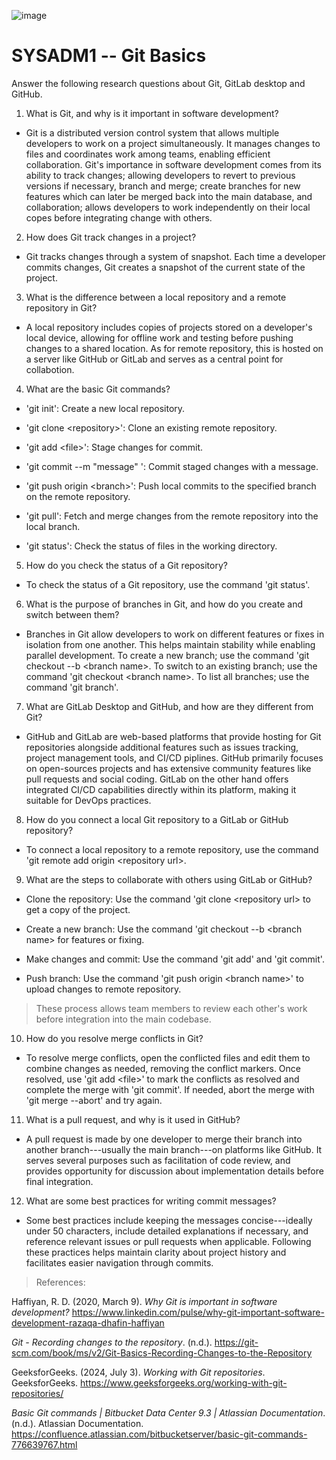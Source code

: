 ![image](https://github.com/user-attachments/assets/7a1f8781-469e-4aa1-8671-e9123101ebe8)


# SYSADM1 -- Git Basics

Answer the following research questions about Git, GitLab desktop and
GitHub.

1.  What is Git, and why is it important in software development?

-   Git is a distributed version control system that allows multiple
    developers to work on a project simultaneously. It manages changes
    to files and coordinates work among teams, enabling efficient
    collaboration. Git's importance in software development comes from
    its ability to track changes; allowing developers to revert to
    previous versions if necessary, branch and merge; create branches
    for new features which can later be merged back into the main
    database, and collaboration; allows developers to work independently
    on their local copes before integrating change with others.

2.  How does Git track changes in a project?

-   Git tracks changes through a system of snapshot. Each time a
    developer commits changes, Git creates a snapshot of the current
    state of the project.

3.  What is the difference between a local repository and a remote
    repository in Git?

-   A local repository includes copies of projects stored on a
    developer's local device, allowing for offline work and testing
    before pushing changes to a shared location. As for remote
    repository, this is hosted on a server like GitHub or GitLab and
    serves as a central point for collabotion.

4.  What are the basic Git commands?

-   'git init': Create a new local repository.

-   'git clone \<repository\>': Clone an existing remote repository.

-   'git add \<file\>': Stage changes for commit.

-   'git commit --m "message" ': Commit staged changes with a message.

-   'git push origin \<branch\>': Push local commits to the specified
    branch on the remote repository.

-   'git pull': Fetch and merge changes from the remote repository into
    the local branch.

-   'git status': Check the status of files in the working directory.

5.  How do you check the status of a Git repository?

-   To check the status of a Git repository, use the command 'git
    status'.

6.  What is the purpose of branches in Git, and how do you create and
    switch between them?

-   Branches in Git allow developers to work on different features or
    fixes in isolation from one another. This helps maintain stability
    while enabling parallel development. To create a new branch; use the
    command 'git checkout --b \<branch name\>. To switch to an existing
    branch; use the command 'git checkout \<branch name\>. To list all
    branches; use the command 'git branch'.

7.  What are GitLab Desktop and GitHub, and how are they different from
    Git?

-   GitHub and GitLab are web-based platforms that provide hosting for
    Git repositories alongside additional features such as issues
    tracking, project management tools, and CI/CD piplines. GitHub
    primarily focuses on open-sources projects and has extensive
    community features like pull requests and social coding. GitLab on
    the other hand offers integrated CI/CD capabilities directly within
    its platform, making it suitable for DevOps practices.

8.  How do you connect a local Git repository to a GitLab or GitHub
    repository?

-   To connect a local repository to a remote repository, use the
    command 'git remote add origin \<repository url\>.

9.  What are the steps to collaborate with others using GitLab or
    GitHub?

-   Clone the repository: Use the command 'git clone \<repository url\>
    to get a copy of the project.

-   Create a new branch: Use the command 'git checkout --b \<branch
    name\> for features or fixing.

-   Make changes and commit: Use the command 'git add' and 'git commit'.

-   Push branch: Use the command 'git push origin \<branch name\>' to
    upload changes to remote repository.

> These process allows team members to review each other's work before
> integration into the main codebase.

10. How do you resolve merge conflicts in Git?

-   To resolve merge conflicts, open the conflicted files and edit them
    to combine changes as needed, removing the conflict markers. Once
    resolved, use 'git add \<file\>' to mark the conflicts as resolved
    and complete the merge with 'git commit'. If needed, abort the merge
    with 'git merge --abort' and try again.

11. What is a pull request, and why is it used in GitHub?

-   A pull request is made by one developer to merge their branch into
    another branch---usually the main branch---on platforms like GitHub.
    It serves several purposes such as facilitation of code review, and
    provides opportunity for discussion about implementation details
    before final integration.

12. What are some best practices for writing commit messages?

-   Some best practices include keeping the messages concise---ideally
    under 50 characters, include detailed explanations if necessary, and
    reference relevant issues or pull requests when applicable.
    Following these practices helps maintain clarity about project
    history and facilitates easier navigation through commits.

> References:

Haffiyan, R. D. (2020, March 9). *Why Git is important in software
development?*
https://www.linkedin.com/pulse/why-git-important-software-development-razaqa-dhafin-haffiyan

*Git - Recording changes to the repository*. (n.d.).
https://git-scm.com/book/ms/v2/Git-Basics-Recording-Changes-to-the-Repository

GeeksforGeeks. (2024, July 3). *Working with Git repositories*.
GeeksforGeeks.
https://www.geeksforgeeks.org/working-with-git-repositories/

*Basic Git commands \| Bitbucket Data Center 9.3 \| Atlassian
Documentation*. (n.d.). Atlassian Documentation.
https://confluence.atlassian.com/bitbucketserver/basic-git-commands-776639767.html
